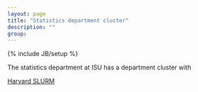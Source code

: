 ```yaml
---
layout: page
title: "Statistics department cluster"
description: ""
group: 
---
```

{% include JB/setup %}

The statistics department at ISU has a department cluster with 

[Harvard SLURM](https://rc.fas.harvard.edu/resources/running-jobs/)